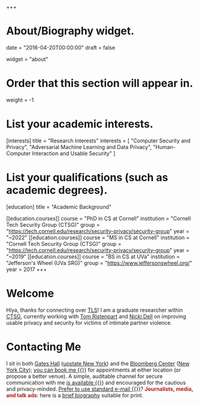 +++
# About/Biography widget.

date = "2016-04-20T00:00:00"
draft = false

widget = "about"

# Order that this section will appear in.
weight = -1

# List your academic interests.
[interests]
  title = "Research Interests"
  interests = [
    "Computer Security and Privacy",
    "Adversarial Machine Learning and Data Privacy",
    "Human-Computer Interaction and Usable Security"
  ]

# List your qualifications (such as academic degrees).
[education]
  title = "Academic Background"

[[education.courses]]
  course = "PhD in CS at Cornell"
  institution = "Cornell Tech Security Group (CTSG)"
  group = "https://tech.cornell.edu/research/security-privacy/security-group"
  year = "~2022"
[[education.courses]]
  course = "MS in CS at Cornell"
  institution = "Cornell Tech Security Group (CTSG)"
  group = "https://tech.cornell.edu/research/security-privacy/security-group"
  year = "~2019"
[[education.courses]]
  course = "BS in CS at UVa"
  institution = "Jefferson's Wheel (UVa SRG)"
  group = "https://www.jeffersonswheel.org/"
  year = 2017
+++

# Welcome
Hiya, thanks for connecting over [TLS](https://en.wikipedia.org/wiki/Transport_Layer_Security)!
I am a graduate researcher within [CTSG](https://tech.cornell.edu/research/security-privacy/security-group), currently working with [Tom Ristenpart](https://rist.tech.cornell.edu) and
[Nicki Dell](http://nixdell.com) on improving usable privacy and security for victims of
intimate partner violence. 

<!--
*"We are mirrors whose brightness is wholly derived from the sun that shines upon
us."* - C.S. Lewis
-->

# Contacting Me
I sit in both [Gates
Hall](https://blogs.cornell.edu/gateshall/) ([upstate New
York](https://www.cs.cornell.edu/information/ithaca)) and 
the [Bloomberg Center](https://tech.cornell.edu/campus/bloomberg-center) ([New York City](https://tech.cornell.edu)); [you can book
me {{<fa book>}}](https://havron.youcanbook.me) for appointments at either
location (or propose a better venue).
A simple, auditable channel for secure communication with me [is available {{<fa
key>}}](https://keybase.io/samh) and encouraged for the cautious and privacy-minded.
[Prefer to use standard e-mail {{<fa envelope>}}](/email/)? __<span style="color:#B31B1B">Journalists, media, and talk ads</span>__: here is a [brief biography](/bio/) suitable for print.

<!--
Any URL that looks like "www.bagend.hobbiton.shire/~gandalf" generally admits
"gandalf@bagend.hobbiton.shire" as an email address. 
Mine is my UNIX username at [this page's
domain](https://www.cs.cornell.edu/~havron/).
-->
